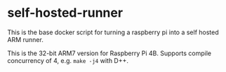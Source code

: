 # self-hosted-runner

This is the base docker script for turning a raspberry pi into a self hosted ARM runner.

This is the 32-bit ARM7 version for Raspberry Pi 4B.
Supports compile concurrency of 4, e.g. `make -j4` with D++.
